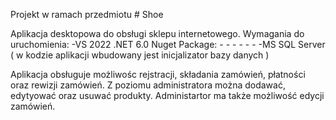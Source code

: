 Projekt w ramach przedmiotu # Shoe

Aplikacja desktopowa do obsługi sklepu internetowego. 
Wymagania do uruchomienia: 
-VS 2022 .NET 6.0
  Nuget Package:
    -
    -
    -
    -
    -
    -
-MS SQL Server ( w kodzie aplikacji wbudowany jest inicjalizator bazy danych )

Aplikacja obsługuje możliwośc rejstracji, składania zamówień, płatności oraz rewizji zamówień. 
Z poziomu administratora można dodawać, edytyować oraz usuwać produkty. Administartor ma także możliwość edycji zamówień.
